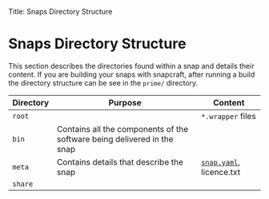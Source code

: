 Title: Snaps Directory Structure	
# Snaps Directory Structure

This section describes the directories found within a snap and details their content. If you are building your snaps with snapcraft, after running a build the directory structure can be see in the `prime/` directory. 

Directory | Purpose | Content
:---- | ---- | ----
`root` | | `*.wrapper` files
`bin` | Contains all the components of the software being delivered in the snap
`meta` | Contains details that describe the snap | [`snap.yaml`](snap_metadata.txt), licence.txt
`share` |
